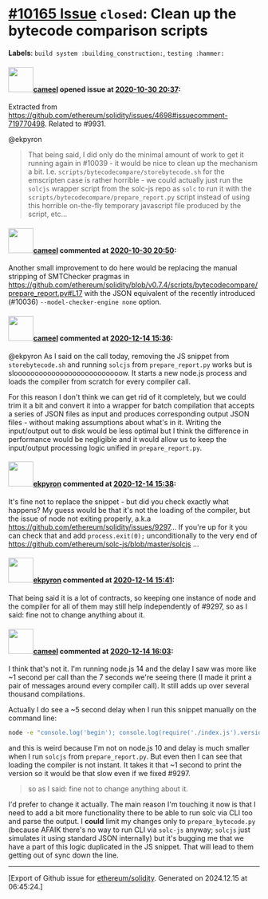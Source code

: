 # [\#10165 Issue](https://github.com/ethereum/solidity/issues/10165) `closed`: Clean up the bytecode comparison scripts
**Labels**: `build system :building_construction:`, `testing :hammer:`


#### <img src="https://avatars.githubusercontent.com/u/137030?v=4" width="50">[cameel](https://github.com/cameel) opened issue at [2020-10-30 20:37](https://github.com/ethereum/solidity/issues/10165):

Extracted from https://github.com/ethereum/solidity/issues/4698#issuecomment-719770498. Related to #9931.

@ekpyron
> That being said, I did only do the minimal amount of work to get it running again in #10039 - it would be nice to clean up the mechanism a bit. I.e. ``scripts/bytecodecompare/storebytecode.sh`` for the emscripten case is rather horrible - we could actually just run the ``solcjs`` wrapper script from the solc-js repo as ``solc`` to run it with the ``scripts/bytecodecompare/prepare_report.py`` script instead of using this horrible on-the-fly temporary javascript file produced by the script, etc...

#### <img src="https://avatars.githubusercontent.com/u/137030?v=4" width="50">[cameel](https://github.com/cameel) commented at [2020-10-30 20:50](https://github.com/ethereum/solidity/issues/10165#issuecomment-719792651):

Another small improvement to do here would be replacing the manual stripping of SMTChecker pragmas in https://github.com/ethereum/solidity/blob/v0.7.4/scripts/bytecodecompare/prepare_report.py#L17 with the JSON equivalent of the recently introduced (#10036) `--model-checker-engine none` option.

#### <img src="https://avatars.githubusercontent.com/u/137030?v=4" width="50">[cameel](https://github.com/cameel) commented at [2020-12-14 15:36](https://github.com/ethereum/solidity/issues/10165#issuecomment-744521194):

@ekpyron As I said on the call today, removing the JS snippet from `storebytecode.sh` and running `solcjs` from `prepare_report.py` works but is sloooooooooooooooooooooooooow. It starts a new node.js process and loads the compiler from scratch for every compiler call.

For this reason I don't think we can get rid of it completely, but we could trim it a bit and convert it into a wrapper for batch compilation that accepts a series of JSON files as input and produces corresponding output JSON files - without making assumptions about what's in it. Writing the input/output out to disk would be less optimal but I think the difference in performance would be negligible and it would allow us to keep the input/output processing logic unified in `prepare_report.py`.

#### <img src="https://avatars.githubusercontent.com/u/1347491?v=4" width="50">[ekpyron](https://github.com/ekpyron) commented at [2020-12-14 15:38](https://github.com/ethereum/solidity/issues/10165#issuecomment-744522654):

It's fine not to replace the snippet - but did you check exactly what happens? My guess would be that it's not the loading of the compiler, but the issue of node not exiting properly, a.k.a https://github.com/ethereum/solidity/issues/9297... If you're up for it you can check that and add ``process.exit(0);`` unconditionally to the very end of https://github.com/ethereum/solc-js/blob/master/solcjs ...

#### <img src="https://avatars.githubusercontent.com/u/1347491?v=4" width="50">[ekpyron](https://github.com/ekpyron) commented at [2020-12-14 15:41](https://github.com/ethereum/solidity/issues/10165#issuecomment-744524254):

That being said it is a lot of contracts, so keeping one instance of node and the compiler for all of them may still help independently of #9297, so as I said: fine not to change anything about it.

#### <img src="https://avatars.githubusercontent.com/u/137030?v=4" width="50">[cameel](https://github.com/cameel) commented at [2020-12-14 16:03](https://github.com/ethereum/solidity/issues/10165#issuecomment-744538956):

I think that's not it. I'm running node.js 14 and the delay I saw was more like ~1 second per call than the 7 seconds we're seeing there (I made it print a pair of messages around every compiler call). It still adds up over several thousand compilations.

Actually I do see a ~5 second delay when I run this snippet manually on the command line:
``` bash
node -e "console.log('begin'); console.log(require('./index.js').version()); console.log('end')"
```
and this is weird because I'm not on node.js 10 and delay is much smaller when I run `solcjs` from `prepare_report.py`. But even then I can see that loading the compiler is not instant. It takes it that ~1 second to print the version so it would be that slow even if we fixed #9297.

> so as I said: fine not to change anything about it.

I'd prefer to change it actually. The main reason I'm touching it now is that I need to add a bit more functionality there to be able to run solc via CLI too and parse the output. I **could** limit my changes only to `prepare_bytecode.py` (because AFAIK there's no way to run CLI via `solc-js` anyway; `solcjs` just simulates it using standard JSON internally) but it's bugging me that we have a part of this logic duplicated in the JS snippet. That will lead to them getting out of sync down the line.


-------------------------------------------------------------------------------



[Export of Github issue for [ethereum/solidity](https://github.com/ethereum/solidity). Generated on 2024.12.15 at 06:45:24.]
